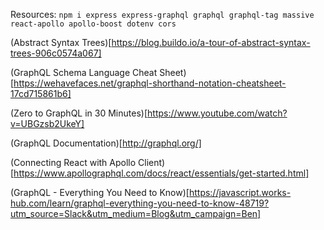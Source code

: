 Resources:
`npm i express express-graphql graphql graphql-tag massive react-apollo apollo-boost dotenv cors`

(Abstract Syntax Trees)[https://blog.buildo.io/a-tour-of-abstract-syntax-trees-906c0574a067]

(GraphQL Schema Language Cheat Sheet)[https://wehavefaces.net/graphql-shorthand-notation-cheatsheet-17cd715861b6]

(Zero to GraphQL in 30 Minutes)[https://www.youtube.com/watch?v=UBGzsb2UkeY]

(GraphQL Documentation)[http://graphql.org/]

(Connecting React with Apollo Client)[https://www.apollographql.com/docs/react/essentials/get-started.html]

(GraphQL - Everything You Need to Know)[https://javascript.works-hub.com/learn/graphql-everything-you-need-to-know-48719?utm_source=Slack&utm_medium=Blog&utm_campaign=Ben]